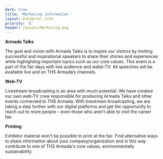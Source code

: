 ```yaml
---
dark: true
title: 'Marketing information '
layout: Exhibitor_info
priority: '5'
header: /assets/Marketing.png
---
```

**Armada Talks**

The goal and vision with Armada Talks is to inspire our visitors by inviting successful and inspirational speakers to share their stories and experiences while highlighting important topics such as our core values. This event is a part of the fair days with live audience and webb-TV. All speeches will be available live and on THS Armada’s channels. 

**Web-TV**

Livestream broadcasting is an area with much potential. We have created our own web-TV crew responsible for producing Armada Talks and other events connected to THS Armada. With livestream broadcasting, we are taking a step further with our digital platforms and get the opportunity to reach out to more people – even those who aren't able to visit the career fair.

**Printing**

Exhibitor material won't be possible to print at the fair. Find alternative ways to share information about your company/organization and in this way contribute to one of THS Armada's core values, environmentally sustainability. 


